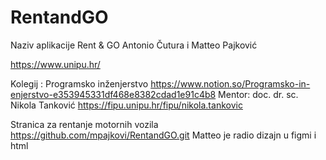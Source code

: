 # RentandGO

Naziv aplikacije Rent & GO
Antonio Čutura i Matteo Pajković

https://www.unipu.hr/

Kolegij : Programsko inženjerstvo     https://www.notion.so/Programsko-in-enjerstvo-e353945331df468e8382cdad1e91c4b8
Mentor: doc. dr. sc. Nikola Tanković  https://fipu.unipu.hr/fipu/nikola.tankovic

Stranica za rentanje motornih vozila
https://github.com/mpajkovi/RentandGO.git
Matteo je radio dizajn u figmi i html
